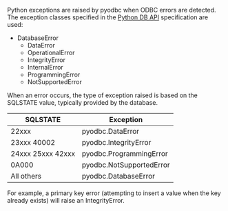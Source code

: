 Python exceptions are raised by pyodbc when ODBC errors are detected. The exception classes specified in the [Python DB API](https://www.python.org/dev/peps/pep-0249/#exceptions "database exceptions") specification are used:

* DatabaseError
  * DataError
  * OperationalError
  * IntegrityError
  * InternalError
  * ProgrammingError
  * NotSupportedError

When an error occurs, the type of exception raised is based on the SQLSTATE value, typically provided by the database.

| SQLSTATE | Exception |
|----------|-----------|
| 22xxx | pyodbc.DataError |
| 23xxx 40002 | pyodbc.IntegrityError |
| 24xxx 25xxx 42xxx | pyodbc.ProgrammingError |
| 0A000 | pyodbc.NotSupportedError |
| All others | pyodbc.DatabaseError |

For example, a primary key error (attempting to insert a value when the key already exists) will raise an IntegrityError.
